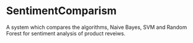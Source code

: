 # SentimentComparism
A system which compares the algorithms, Naive Bayes, SVM and Random Forest for sentiment analysis of product reveiws.
